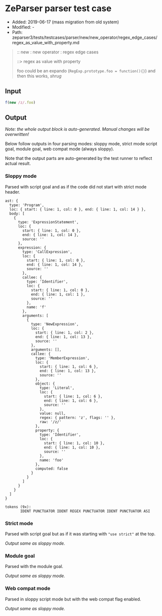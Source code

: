 # ZeParser parser test case

- Added: 2019-06-17 (mass migration from old system)
- Modified: -
- Path: zeparser3/tests/testcases/parser/new/new_operator/regex_edge_cases/regex_as_value_with_property.md

> :: new : new operator : regex edge cases
>
> ::> regex as value with property
>
> foo could be an expando (`RegExp.prototype.foo = function(){}`) and then this works, *shrug*

## Input

`````js
f(new /z/.foo)
`````

## Output

_Note: the whole output block is auto-generated. Manual changes will be overwritten!_

Below follow outputs in four parsing modes: sloppy mode, strict mode script goal, module goal, web compat mode (always sloppy).

Note that the output parts are auto-generated by the test runner to reflect actual result.

### Sloppy mode

Parsed with script goal and as if the code did not start with strict mode header.

`````
ast: {
  type: 'Program',
  loc: { start: { line: 1, col: 0 }, end: { line: 1, col: 14 } },
  body: [
    {
      type: 'ExpressionStatement',
      loc: {
        start: { line: 1, col: 0 },
        end: { line: 1, col: 14 },
        source: ''
      },
      expression: {
        type: 'CallExpression',
        loc: {
          start: { line: 1, col: 0 },
          end: { line: 1, col: 14 },
          source: ''
        },
        callee: {
          type: 'Identifier',
          loc: {
            start: { line: 1, col: 0 },
            end: { line: 1, col: 1 },
            source: ''
          },
          name: 'f'
        },
        arguments: [
          {
            type: 'NewExpression',
            loc: {
              start: { line: 1, col: 2 },
              end: { line: 1, col: 13 },
              source: ''
            },
            arguments: [],
            callee: {
              type: 'MemberExpression',
              loc: {
                start: { line: 1, col: 6 },
                end: { line: 1, col: 13 },
                source: ''
              },
              object: {
                type: 'Literal',
                loc: {
                  start: { line: 1, col: 6 },
                  end: { line: 1, col: 6 },
                  source: ''
                },
                value: null,
                regex: { pattern: 'z', flags: '' },
                raw: '/z/'
              },
              property: {
                type: 'Identifier',
                loc: {
                  start: { line: 1, col: 10 },
                  end: { line: 1, col: 10 },
                  source: ''
                },
                name: 'foo'
              },
              computed: false
            }
          }
        ]
      }
    }
  ]
}

tokens (9x):
       IDENT PUNCTUATOR IDENT REGEX PUNCTUATOR IDENT PUNCTUATOR ASI
`````

### Strict mode

Parsed with script goal but as if it was starting with `"use strict"` at the top.

_Output same as sloppy mode._

### Module goal

Parsed with the module goal.

_Output same as sloppy mode._

### Web compat mode

Parsed in sloppy script mode but with the web compat flag enabled.

_Output same as sloppy mode._
